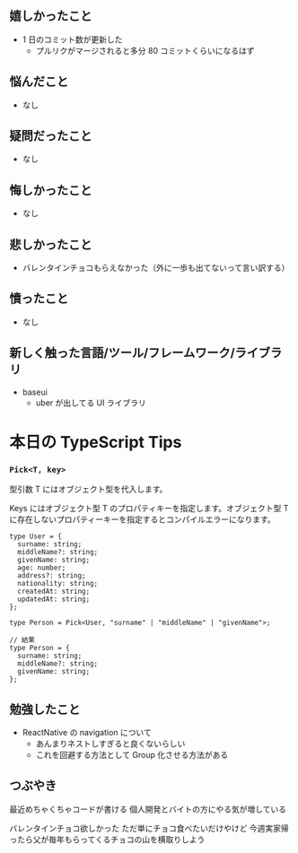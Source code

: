 ## 嬉しかったこと

- 1 日のコミット数が更新した
  - プルリクがマージされると多分 80 コミットくらいになるはず

## 悩んだこと

- なし

## 疑問だったこと

- なし

## 悔しかったこと

- なし

## 悲しかったこと

- バレンタインチョコもらえなかった（外に一歩も出てないって言い訳する）

## 憤ったこと

- なし

## 新しく触った言語/ツール/フレームワーク/ライブラリ

- baseui
  - uber が出してる UI ライブラリ

# 本日の TypeScript Tips

### `Pick<T, key>`

型引数 T にはオブジェクト型を代入します。

Keys にはオブジェクト型 T のプロパティキーを指定します。オブジェクト型 T に存在しないプロパティーキーを指定するとコンパイルエラーになります。

```
type User = {
  surname: string;
  middleName?: string;
  givenName: string;
  age: number;
  address?: string;
  nationality: string;
  createdAt: string;
  updatedAt: string;
};

type Person = Pick<User, "surname" | "middleName" | "givenName">;

// 結果
type Person = {
  surname: string;
  middleName?: string;
  givenName: string;
};

```

## 勉強したこと

- ReactNative の navigation について
  - あんまりネストしすぎると良くないらしい
  - これを回避する方法として Group 化させる方法がある

## つぶやき

最近めちゃくちゃコードが書ける
個人開発とバイトの方にやる気が増している

バレンタインチョコ欲しかった
ただ単にチョコ食べたいだけやけど
今週実家帰ったら父が毎年もらってくるチョコの山を横取りしよう
